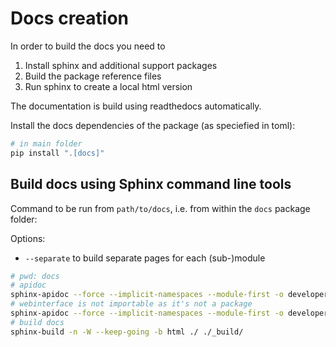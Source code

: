 # Docs creation

In order to build the docs you need to 

  1. Install sphinx and additional support packages
  2. Build the package reference files
  3. Run sphinx to create a local html version

The documentation is build using readthedocs automatically.

Install the docs dependencies of the package (as speciefied in toml):

```bash
# in main folder
pip install ".[docs]"
```

## Build docs using Sphinx command line tools

Command to be run from `path/to/docs`, i.e. from within the `docs` package folder: 

Options:
  - `--separate` to build separate pages for each (sub-)module

```bash	
# pwd: docs
# apidoc
sphinx-apidoc --force --implicit-namespaces --module-first -o developer-guide/api/proteobench ../proteobench/
# webinterface is not importable as it's not a package
sphinx-apidoc --force --implicit-namespaces --module-first -o developer-guide/api/webinterface ../webinterface
# build docs
sphinx-build -n -W --keep-going -b html ./ ./_build/
```
